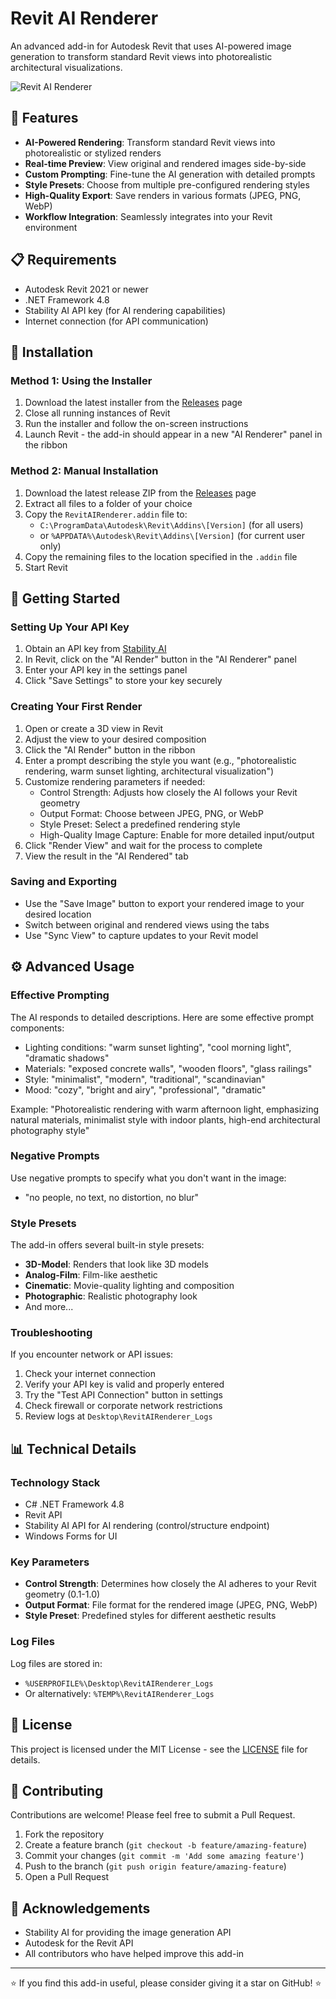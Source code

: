 # Revit AI Renderer

An advanced add-in for Autodesk Revit that uses AI-powered image generation to transform standard Revit views into photorealistic architectural visualizations.

![Revit AI Renderer](https://raw.githubusercontent.com/username/RevitAIRenderer/main/docs/images/sample-render.png)

## 🚀 Features

- **AI-Powered Rendering**: Transform standard Revit views into photorealistic or stylized renders
- **Real-time Preview**: View original and rendered images side-by-side
- **Custom Prompting**: Fine-tune the AI generation with detailed prompts
- **Style Presets**: Choose from multiple pre-configured rendering styles
- **High-Quality Export**: Save renders in various formats (JPEG, PNG, WebP)
- **Workflow Integration**: Seamlessly integrates into your Revit environment

## 📋 Requirements

- Autodesk Revit 2021 or newer
- .NET Framework 4.8
- Stability AI API key (for AI rendering capabilities)
- Internet connection (for API communication)

## 🔧 Installation

### Method 1: Using the Installer

1. Download the latest installer from the [Releases](https://github.com/khilller/AIrender-revitaddin/tree/master/Releases) page
2. Close all running instances of Revit
3. Run the installer and follow the on-screen instructions
4. Launch Revit - the add-in should appear in a new "AI Renderer" panel in the ribbon

### Method 2: Manual Installation

1. Download the latest release ZIP from the [Releases](https://github.com/khilller/AIrender-revitaddin/tree/master/Releases) page
2. Extract all files to a folder of your choice
3. Copy the `RevitAIRenderer.addin` file to:
   - `C:\ProgramData\Autodesk\Revit\Addins\[Version]` (for all users)
   - or `%APPDATA%\Autodesk\Revit\Addins\[Version]` (for current user only)
4. Copy the remaining files to the location specified in the `.addin` file
5. Start Revit

## 📝 Getting Started

### Setting Up Your API Key

1. Obtain an API key from [Stability AI](https://stability.ai/)
2. In Revit, click on the "AI Render" button in the "AI Renderer" panel
3. Enter your API key in the settings panel
4. Click "Save Settings" to store your key securely

### Creating Your First Render

1. Open or create a 3D view in Revit
2. Adjust the view to your desired composition
3. Click the "AI Render" button in the ribbon
4. Enter a prompt describing the style you want (e.g., "photorealistic rendering, warm sunset lighting, architectural visualization")
5. Customize rendering parameters if needed:
   - Control Strength: Adjusts how closely the AI follows your Revit geometry
   - Output Format: Choose between JPEG, PNG, or WebP
   - Style Preset: Select a predefined rendering style
   - High-Quality Image Capture: Enable for more detailed input/output
6. Click "Render View" and wait for the process to complete
7. View the result in the "AI Rendered" tab

### Saving and Exporting

- Use the "Save Image" button to export your rendered image to your desired location
- Switch between original and rendered views using the tabs
- Use "Sync View" to capture updates to your Revit model

## ⚙️ Advanced Usage

### Effective Prompting

The AI responds to detailed descriptions. Here are some effective prompt components:

- Lighting conditions: "warm sunset lighting", "cool morning light", "dramatic shadows"
- Materials: "exposed concrete walls", "wooden floors", "glass railings"
- Style: "minimalist", "modern", "traditional", "scandinavian"
- Mood: "cozy", "bright and airy", "professional", "dramatic"

Example: "Photorealistic rendering with warm afternoon light, emphasizing natural materials, minimalist style with indoor plants, high-end architectural photography style"

### Negative Prompts

Use negative prompts to specify what you don't want in the image:
- "no people, no text, no distortion, no blur"

### Style Presets

The add-in offers several built-in style presets:
- **3D-Model**: Renders that look like 3D models
- **Analog-Film**: Film-like aesthetic
- **Cinematic**: Movie-quality lighting and composition
- **Photographic**: Realistic photography look
- And more...

### Troubleshooting

If you encounter network or API issues:
1. Check your internet connection
2. Verify your API key is valid and properly entered
3. Try the "Test API Connection" button in settings
4. Check firewall or corporate network restrictions
5. Review logs at `Desktop\RevitAIRenderer_Logs`

## 📊 Technical Details

### Technology Stack

- C# .NET Framework 4.8
- Revit API
- Stability AI API for AI rendering (control/structure endpoint)
- Windows Forms for UI

### Key Parameters

- **Control Strength**: Determines how closely the AI adheres to your Revit geometry (0.1-1.0)
- **Output Format**: File format for the rendered image (JPEG, PNG, WebP)
- **Style Preset**: Predefined styles for different aesthetic results

### Log Files

Log files are stored in:
- `%USERPROFILE%\Desktop\RevitAIRenderer_Logs`
- Or alternatively: `%TEMP%\RevitAIRenderer_Logs`

## 📄 License

This project is licensed under the MIT License - see the [LICENSE](LICENSE) file for details.

## 👥 Contributing

Contributions are welcome! Please feel free to submit a Pull Request.

1. Fork the repository
2. Create a feature branch (`git checkout -b feature/amazing-feature`)
3. Commit your changes (`git commit -m 'Add some amazing feature'`)
4. Push to the branch (`git push origin feature/amazing-feature`)
5. Open a Pull Request

## 🙏 Acknowledgements

- Stability AI for providing the image generation API
- Autodesk for the Revit API
- All contributors who have helped improve this add-in

---

⭐ If you find this add-in useful, please consider giving it a star on GitHub! ⭐
